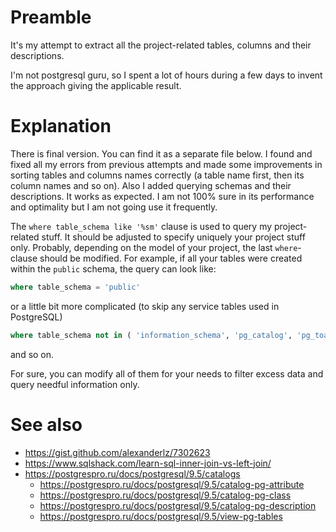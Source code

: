 # Preamble

It's my attempt to extract all the project-related tables, columns and their descriptions.

I'm not postgresql guru, so I spent a lot of hours during a few days to invent the approach giving the applicable result.

# Explanation

There is final version. You can find it as a separate file below. I found and fixed all my errors from previous attempts and made some improvements in sorting tables and columns names correctly (a table name first, then its column names and so on). Also I added querying schemas and their descriptions. It works as expected. I am not 100% sure in its performance and optimality but I am not going use it frequently.

The `where table_schema like '%sm'` clause is used to query my project-related stuff. It should be adjusted to specify uniquely your project stuff only. Probably, depending on the model of your project, the last `where`-clause should be modified. For example, if all your tables were created within the `public` schema, the query can look like:

```sql
where table_schema = 'public'
```

or a little bit more complicated (to skip any service tables used in PostgreSQL)

```sql
where table_schema not in ( 'information_schema', 'pg_catalog', 'pg_toast', 'public' )
```

and so on.

For sure, you can modify all of them for your needs to filter excess data and query needful information only.

# See also

* https://gist.github.com/alexanderlz/7302623
* https://www.sqlshack.com/learn-sql-inner-join-vs-left-join/
* https://postgrespro.ru/docs/postgresql/9.5/catalogs
  * https://postgrespro.ru/docs/postgresql/9.5/catalog-pg-attribute
  * https://postgrespro.ru/docs/postgresql/9.5/catalog-pg-class
  * https://postgrespro.ru/docs/postgresql/9.5/catalog-pg-description
  * https://postgrespro.ru/docs/postgresql/9.5/view-pg-tables


